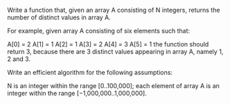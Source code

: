 Write a function that, given an array A consisting of N integers, returns the number of distinct values in array A.

For example, given array A consisting of six elements such that:

A[0] = 2 A[1] = 1 A[2] = 1 A[3] = 2 A[4] = 3 A[5] = 1 the function should return 3, because there are 3 distinct values
appearing in array A, namely 1, 2 and 3.

Write an efficient algorithm for the following assumptions:

N is an integer within the range [0..100,000]; each element of array A is an integer within the
range [−1,000,000..1,000,000].